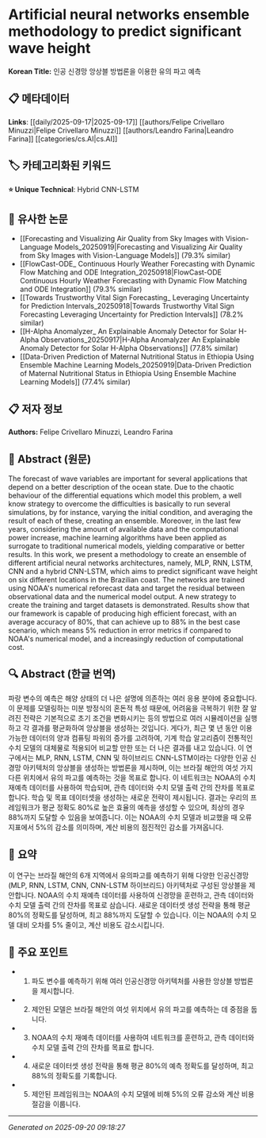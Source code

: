 # Artificial neural networks ensemble methodology to predict significant wave height

**Korean Title:** 인공 신경망 앙상블 방법론을 이용한 유의 파고 예측

## 📋 메타데이터

**Links**: [[daily/2025-09-17|2025-09-17]] [[authors/Felipe Crivellaro Minuzzi|Felipe Crivellaro Minuzzi]] [[authors/Leandro Farina|Leandro Farina]] [[categories/cs.AI|cs.AI]]

## 🏷️ 카테고리화된 키워드
**⭐ Unique Technical**: Hybrid CNN-LSTM

## 🔗 유사한 논문
- [[Forecasting and Visualizing Air Quality from Sky Images with Vision-Language Models_20250919|Forecasting and Visualizing Air Quality from Sky Images with Vision-Language Models]] (79.3% similar)
- [[FlowCast-ODE_ Continuous Hourly Weather Forecasting with Dynamic Flow Matching and ODE Integration_20250918|FlowCast-ODE Continuous Hourly Weather Forecasting with Dynamic Flow Matching and ODE Integration]] (79.3% similar)
- [[Towards Trustworthy Vital Sign Forecasting_ Leveraging Uncertainty for Prediction Intervals_20250918|Towards Trustworthy Vital Sign Forecasting Leveraging Uncertainty for Prediction Intervals]] (78.2% similar)
- [[H-Alpha Anomalyzer_ An Explainable Anomaly Detector for Solar H-Alpha Observations_20250917|H-Alpha Anomalyzer An Explainable Anomaly Detector for Solar H-Alpha Observations]] (77.8% similar)
- [[Data-Driven Prediction of Maternal Nutritional Status in Ethiopia Using Ensemble Machine Learning Models_20250919|Data-Driven Prediction of Maternal Nutritional Status in Ethiopia Using Ensemble Machine Learning Models]] (77.4% similar)

## 📋 저자 정보

**Authors:** Felipe Crivellaro Minuzzi, Leandro Farina

## 📄 Abstract (원문)

The forecast of wave variables are important for several applications that
depend on a better description of the ocean state. Due to the chaotic behaviour
of the differential equations which model this problem, a well know strategy to
overcome the difficulties is basically to run several simulations, by for
instance, varying the initial condition, and averaging the result of each of
these, creating an ensemble. Moreover, in the last few years, considering the
amount of available data and the computational power increase, machine learning
algorithms have been applied as surrogate to traditional numerical models,
yielding comparative or better results. In this work, we present a methodology
to create an ensemble of different artificial neural networks architectures,
namely, MLP, RNN, LSTM, CNN and a hybrid CNN-LSTM, which aims to predict
significant wave height on six different locations in the Brazilian coast. The
networks are trained using NOAA's numerical reforecast data and target the
residual between observational data and the numerical model output. A new
strategy to create the training and target datasets is demonstrated. Results
show that our framework is capable of producing high efficient forecast, with
an average accuracy of $80\%$, that can achieve up to $88\%$ in the best case
scenario, which means $5\%$ reduction in error metrics if compared to NOAA's
numerical model, and a increasingly reduction of computational cost.

## 🔍 Abstract (한글 번역)

파랑 변수의 예측은 해양 상태의 더 나은 설명에 의존하는 여러 응용 분야에 중요합니다. 이 문제를 모델링하는 미분 방정식의 혼돈적 특성 때문에, 어려움을 극복하기 위한 잘 알려진 전략은 기본적으로 초기 조건을 변화시키는 등의 방법으로 여러 시뮬레이션을 실행하고 각 결과를 평균화하여 앙상블을 생성하는 것입니다. 게다가, 최근 몇 년 동안 이용 가능한 데이터의 양과 컴퓨팅 파워의 증가를 고려하여, 기계 학습 알고리즘이 전통적인 수치 모델의 대체물로 적용되어 비교할 만한 또는 더 나은 결과를 내고 있습니다. 이 연구에서는 MLP, RNN, LSTM, CNN 및 하이브리드 CNN-LSTM이라는 다양한 인공 신경망 아키텍처의 앙상블을 생성하는 방법론을 제시하며, 이는 브라질 해안의 여섯 가지 다른 위치에서 유의 파고를 예측하는 것을 목표로 합니다. 이 네트워크는 NOAA의 수치 재예측 데이터를 사용하여 학습되며, 관측 데이터와 수치 모델 출력 간의 잔차를 목표로 합니다. 학습 및 목표 데이터셋을 생성하는 새로운 전략이 제시됩니다. 결과는 우리의 프레임워크가 평균 정확도 80%로 높은 효율의 예측을 생성할 수 있으며, 최상의 경우 88%까지 도달할 수 있음을 보여줍니다. 이는 NOAA의 수치 모델과 비교했을 때 오류 지표에서 5%의 감소를 의미하며, 계산 비용의 점진적인 감소를 가져옵니다.

## 📝 요약

이 연구는 브라질 해안의 6개 지역에서 유의파고를 예측하기 위해 다양한 인공신경망(MLP, RNN, LSTM, CNN, CNN-LSTM 하이브리드) 아키텍처로 구성된 앙상블을 제안합니다. NOAA의 수치 재예측 데이터를 사용하여 신경망을 훈련하고, 관측 데이터와 수치 모델 출력 간의 잔차를 목표로 삼습니다. 새로운 데이터셋 생성 전략을 통해 평균 80%의 정확도를 달성하며, 최고 88%까지 도달할 수 있습니다. 이는 NOAA의 수치 모델 대비 오차를 5% 줄이고, 계산 비용도 감소시킵니다.

## 🎯 주요 포인트

- 1. 파도 변수를 예측하기 위해 여러 인공신경망 아키텍처를 사용한 앙상블 방법론을 제시합니다.

- 2. 제안된 모델은 브라질 해안의 여섯 위치에서 유의 파고를 예측하는 데 중점을 둡니다.

- 3. NOAA의 수치 재예측 데이터를 사용하여 네트워크를 훈련하고, 관측 데이터와 수치 모델 출력 간의 잔차를 목표로 합니다.

- 4. 새로운 데이터셋 생성 전략을 통해 평균 80%의 예측 정확도를 달성하며, 최고 88%의 정확도를 기록합니다.

- 5. 제안된 프레임워크는 NOAA의 수치 모델에 비해 5%의 오류 감소와 계산 비용 절감을 이룹니다.

---

*Generated on 2025-09-20 09:18:27*